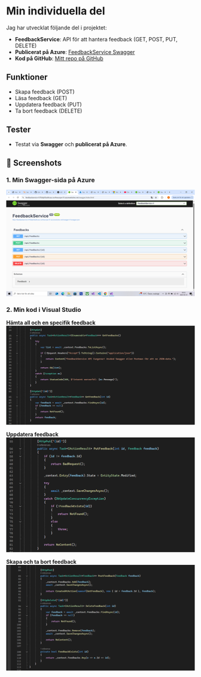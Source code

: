 # Min individuella del

Jag har utvecklat följande del i projektet:

- **FeedbackService**: API för att hantera feedback (GET, POST, PUT, DELETE)
- **Publicerat på Azure**: [FeedbackService Swagger](https://feedbackservice-h7f2dqh5bufkcsac.northeurope-01.azurewebsites.net/swagger/index.html)
- **Kod på GitHub**: [Mitt repo på GitHub](https://github.com/Younes-nackademin/FeedbackService)

## Funktioner

- Skapa feedback (POST)
- Läsa feedback (GET)
- Uppdatera feedback (PUT)
- Ta bort feedback (DELETE)

## Tester

- Testat via **Swagger** och **publicerat på Azure**.

## 📸 Screenshots

### 1. Min Swagger-sida på Azure
![Swagger på Azure](images/4.png)

### 2. Min kod i Visual Studio

**Hämta all och en specifik feedback**  
![Kod - GetFeedbacks och GetFeedback](images/1.png)

**Uppdatera feedback**  
![Kod - PutFeedback](images/2.png)

**Skapa och ta bort feedback**  
![Kod - PostFeedback och DeleteFeedback](images/3.png)
